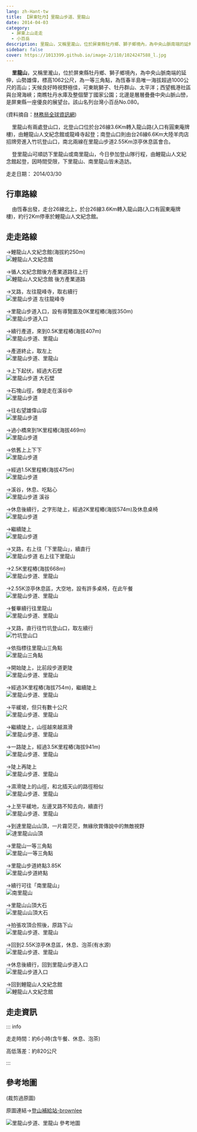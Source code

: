 ```yaml
---
lang: zh-Hant-tw
title: 【屏東牡丹】里龍山步道、里龍山
date: 2014-04-03
category: 
  - 屏東上山走走
  - 小百岳
description: 里龍山，又稱里瀧山，位於屏東縣牡丹鄉、獅子鄉境內，為中央山脈南端的延伸，山勢雄偉，標高1062公尺，為一等三角點，為恆春半島唯一海拔超過1000公尺的高山；天候良好時視野極佳，可東眺獅子、牡丹群山、太平洋；西望楓港社區與台灣海峽；南瞧牡丹水庫及整個墾丁國家公園；北邊是層層疊疊中央山脈山巒，是屏東縣一座優良的展望台。該山名列台灣小百岳No.080。 
sidebar: false
cover: https://1013399.github.io/image-2/110/1024247588_l.jpg
---
```


    **里龍山**，又稱里瀧山，位於屏東縣牡丹鄉、獅子鄉境內，為中央山脈南端的延伸，山勢雄偉，標高1062公尺，為一等三角點，為恆春半島唯一海拔超過1000公尺的高山；天候良好時視野極佳，可東眺獅子、牡丹群山、太平洋；西望楓港社區與台灣海峽；南瞧牡丹水庫及整個墾丁國家公園；北邊是層層疊疊中央山脈山巒，是屏東縣一座優良的展望台。該山名列台灣小百岳No.080。  

<!-- more -->

(資料摘自：[林務局全球資訊網](http://www.forest.gov.tw/ct.asp?xItem=40200&ctNode=1787&mp=1))

    里龍山有兩處登山口，北登山口位於台26線3.6Km轉入龍山路(入口有圓東庵牌樓)，由鯉龍山人文紀念館或龍峰寺起登；南登山口則由台26線6.6Km大陸羊肉店招牌旁進入竹坑登山口，南北兩線在里龍山步道2.55Km涼亭休息區會合。  

    登里龍山可順訪下里龍山或南里龍山，今日參加登山隊行程，由鯉龍山人文紀念館起登，因時間受限，下里龍山、南里龍山皆未造訪。

走走日期： 2014/03/30


## 行車路線
    由恆春出發，走台26線北上，於台26線3.6Km轉入龍山路(入口有圓東庵牌樓)，約行2Km停車於鯉龍山人文紀念館。

## 走走路線  
→鯉龍山人文紀念館(海拔約250m)  
![鯉龍山人文紀念館](https://1013399.github.io/image-2/110/1024247569_l.jpg)

→循人文紀念館後方產業道路往上行  
![鯉龍山人文紀念館 後方產業道路](https://1013399.github.io/image-2/110/1024247571_l.jpg)

→叉路，左往龍峰寺，取右續行  
![里龍山步道 左往龍峰寺](https://1013399.github.io/image-2/110/1024247574_l.jpg)

→里龍山步道入口，設有導覽圖及0K里程樁(海拔350m)  
![里龍山步道入口](https://1013399.github.io/image-2/110/1024247576_l.jpg)

→續行產道，來到0.5K里程樁(海拔407m)  
![里龍山步道、里龍山](https://1013399.github.io/image-2/110/1024247579_l.jpg)

→產道終止，取左上  
![里龍山步道、里龍山](https://1013399.github.io/image-2/110/1024247581_l.jpg)

→上下起伏，經過大石壁  
![里龍山步道 大石壁](https://1013399.github.io/image-2/110/1024247583_l.jpg)

→石塊山徑，像是走在溪谷中  
![里龍山步道](https://1013399.github.io/image-2/110/1024247585_l.jpg)

→往右望雄偉山容  
![里龍山步道](https://1013399.github.io/image-2/110/1024247588_l.jpg)

→過小橋來到1K里程樁(海拔469m)  
![里龍山步道](https://1013399.github.io/image-2/110/1024247590_l.jpg)

→依舊上上下下  
![里龍山步道](https://1013399.github.io/image-2/110/1024247592_l.jpg)

→經過1.5K里程樁(海拔475m)  
![里龍山步道](https://1013399.github.io/image-2/110/1024247598_l.jpg)

→溪谷，休息、吃點心  
![里龍山步道 溪谷](https://1013399.github.io/image-2/110/1024247604_l.jpg)

→休息後續行，之字形陡上，經過2K里程樁(海拔574m)及休息桌椅  
![里龍山步道](https://1013399.github.io/image-2/110/1024247608_l.jpg)

→繼續陡上  
![里龍山步道](https://1013399.github.io/image-2/110/1024247611_l.jpg)

→叉路，右上往「下里龍山」，續直行  
![里龍山步道 右上往下里龍山](https://1013399.github.io/image-2/110/1024247616_l.jpg)

→2.5K里程樁(海拔668m)  
![里龍山步道、里龍山](https://1013399.github.io/image-2/110/1024247618_l.jpg)

→2.55K涼亭休息區，大空地，設有許多桌椅，在此午餐  
![里龍山步道、里龍山](https://1013399.github.io/image-2/110/1024247621_l.jpg)

→餐畢續行往里龍山  
![里龍山步道、里龍山](https://1013399.github.io/image-2/110/1024247629_l.jpg)

→叉路，直行往竹坑登山口，取左續行  
![竹坑登山口](https://1013399.github.io/image-2/110/1024247634_l.jpg)

→依指標往里龍山三角點  
![里龍山三角點](https://1013399.github.io/image-2/110/1024247640_l.jpg)

→開始陡上，比前段步道更陡  
![里龍山步道、里龍山](https://1013399.github.io/image-2/110/1024247645_l.jpg)

→經過3K里程樁(海拔754m)，繼續陡上  
![里龍山步道、里龍山](https://1013399.github.io/image-2/110/1024247646_l.jpg)

→平緩坡，但只有數十公尺  
![里龍山步道、里龍山](https://1013399.github.io/image-2/110/1024247647_l.jpg)

→繼續陡上，山徑越來越濕滑  
![里龍山步道、里龍山](https://1013399.github.io/image-2/110/1024247649_l.jpg)

→一路陡上，經過3.5K里程樁(海拔941m)  
![里龍山步道、里龍山](https://1013399.github.io/image-2/110/1024247651_l.jpg)

→陡上再陡上  
![里龍山步道、里龍山](https://1013399.github.io/image-2/110/1024247653_l.jpg)

→濕滑陡上的山徑，和北插天山的路徑相似  
![里龍山步道、里龍山](https://1013399.github.io/image-2/110/1024247654_l.jpg)

→上至平緩地，左邊叉路不知去向，續直行  
![里龍山步道、里龍山](https://1013399.github.io/image-2/110/1024247655_l.jpg)

→到達里龍山山頂，一片霧茫茫，無緣欣賞傳說中的無敵視野  
![達里龍山山頂](https://1013399.github.io/image-2/110/1024247658_l.jpg)

→里龍山一等三角點  
![里龍山一等三角點](https://1013399.github.io/image-2/110/1024247662_l.jpg)

→里龍山步道終點3.85K  
![里龍山步道終點](https://1013399.github.io/image-2/110/1024247663_l.jpg)

→續行可往「南里龍山」  
![南里龍山](https://1013399.github.io/image-2/110/1024247670_l.jpg)

→里龍山山頂大石  
![里龍山山頂大石](https://1013399.github.io/image-2/110/1024247672_l.jpg)

→拍張攻頂合照後，原路下山  
![里龍山步道、里龍山](https://1013399.github.io/image-2/110/1024247668_l.jpg)

→回到2.55K涼亭休息區，休息、泡茶(有水源)  
![里龍山步道、里龍山](https://1013399.github.io/image-2/110/1024247673_l.jpg)

→休息後續行，回到里龍山步道入口  
![里龍山步道入口](https://1013399.github.io/image-2/110/1024247677_l.jpg)

→回到鯉龍山人文紀念館  
![鯉龍山人文紀念館](https://1013399.github.io/image-2/110/1024247680_l.jpg)

## 走走資訊

::: info

走走時間：約6小時(含午餐、休息、泡茶)

高低落差：約820公尺

:::

## 參考地圖
(裁剪過原圖)  

原圖連結→[登山補給站-brownlee](http://www.keepon.com.tw/DiscussLoad.aspx?code=314B5CF9AEC3A19113F6CAA6F539A662A943A92CADF95654)  

![里龍山步道、里龍山 參考地圖](https://1013399.github.io/image-2/110/1024247731_l.jpg)